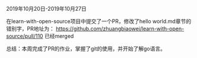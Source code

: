 2019年10月20日-2019年10月27日

在learn-with-open-source项目中提交了一个PR，修改了hello world.md章节的错别字，PR地址为：
https://github.com/zhuangbiaowei/learn-with-open-source/pull/110 已经merged

总结：本周完成了PR的作业，掌握了git的使用，并开始了解go语言。
